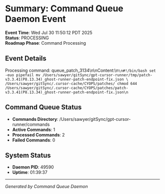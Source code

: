 # Summary: Command Queue Daemon Event

**Event Time**: Wed Jul 30 11:50:12 PDT 2025  
**Status**: PROCESSING  
**Roadmap Phase**: Command Processing  

## Event Details
Processing command: queue_patch_3134\n\nContent:\n```\n#!/bin/bash
set -euo pipefail
mv /Users/sawyer/gitSync/gpt-cursor-runner/tmp/patch-v3.3.41(P8.13.34)_ghost-runner-patch-endpoint-fix.json \
   /Users/sawyer/gitSync/.cursor-cache/CYOPS/patches/
chmod 644 /Users/sawyer/gitSync/.cursor-cache/CYOPS/patches/patch-v3.3.41(P8.13.34)_ghost-runner-patch-endpoint-fix.json\n```

## Command Queue Status
- **Commands Directory**: /Users/sawyer/gitSync/gpt-cursor-runner/commands
- **Active Commands**: 1
- **Processed Commands**: 2
- **Failed Commands**: 0

## System Status
- **Daemon PID**: 49590
- **Uptime**: 01:39:37

---
*Generated by Command Queue Daemon*
